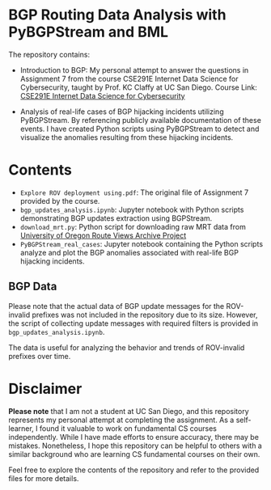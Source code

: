# BGP Routing Data Analysis with PyBGPStream and BML

The repository contains:
* Introduction to BGP: My personal attempt to answer the questions in Assignment 7 from the course CSE291E Internet Data Science for Cybersecurity, taught by Prof. KC Claffy at UC San Diego.
Course Link: [CSE291E Internet Data Science for Cybersecurity](https://cseweb.ucsd.edu/classes/wi23/cse291-e/syllabus.html)

* Analysis of real-life cases of BGP hijacking incidents utilizing PyBGPStream. By referencing publicly available documentation of these events. I have created Python scripts using PyBGPStream to detect and visualize the anomalies resulting from these hijacking incidents.

# Contents
- `Explore ROV deployment using.pdf`: The original file of Assignment 7 provided by the course.
- `bgp_updates_analysis.ipynb`: Jupyter notebook with Python scripts demonstrating BGP updates extraction using BGPStream.
- `download_mrt.py`: Python script for downloading raw MRT data from [University of Oregon Route Views Archive Project](http://archive.routeviews.org/)
- `PyBGPStream_real_cases`:  Jupyter notebook containing the Python scripts analyze and plot the BGP anomalies associated with real-life BGP hijacking incidents.

## BGP Data

Please note that the actual data of BGP update messages for the ROV-invalid prefixes was not included in the repository due to its size. However, the script of collecting update messages with required filters is provided in `bgp_updates_analysis.ipynb`.

The data is useful for analyzing the behavior and trends of ROV-invalid prefixes over time.

# Disclaimer
**Please note** that I am not a student at UC San Diego, and this repository represents my personal attempt at completing the assignment. As a self-learner, I found it valuable to work on fundamental CS courses independently. While I have made efforts to ensure accuracy, there may be mistakes. Nonetheless, I hope this repository can be helpful to others with a similar background who are learning CS fundamental courses on their own.


Feel free to explore the contents of the repository and refer to the provided files for more details.